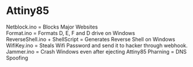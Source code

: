 # Attiny85
Netblock.ino = Blocks Major Websites  
Format.ino = Formats D, E, F and D drive on Windows  
ReverseShell.ino + ShellScript = Generates Reverse Shell on Windows  
WifiKey.ino = Steals Wifi Password and send it to hacker through webhook.  
Jammer.ino = Crash Windows even after ejecting Attiny85
Pharning = DNS Spoofing
